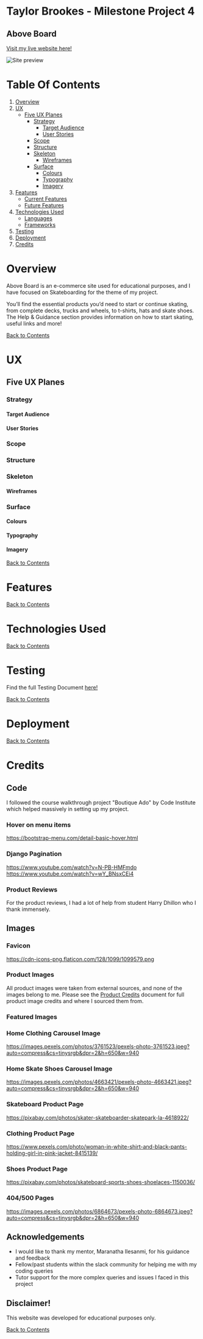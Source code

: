 # Taylor Brookes - Milestone Project 4
## Above Board

[Visit my live website here!](https://aboveboard-ms4.herokuapp.com/)

![Site preview]()

# Table Of Contents

1. [Overview](#overview)
2. [UX](#ux)
    * [Five UX Planes](#five-ux-planes)
        * [Strategy](#strategy)
            * [Target Audience](#target-audience)
            * [User Stories](#user-stories)
        * [Scope](#scope)
        * [Structure](#structure)
        * [Skeleton](#skeleton)
            * [Wireframes](#wireframes)
        * [Surface](#surface)
            * [Colours](#colours)
            * [Typography](#typography)
            * [Imagery](#imagery)
3. [Features](#features)
    * [Current Features]()
    * [Future Features]()
4. [Technologies Used](#technologies-used)
    * [Languages]()
    * [Frameworks]()
5. [Testing](#testing)
6. [Deployment](#deployment)
7. [Credits](#credits)

# Overview

Above Board is an e-commerce site used for educational purposes, and I have focused on Skateboarding for the theme of my project. 

You’ll find the essential products you’d need to start or continue skating, from complete decks, trucks and wheels, to t-shirts, hats and skate shoes. The Help & Guidance section provides information on how to start skating, useful links and more!

[Back to Contents](#table-of-contents)

# UX
## Five UX Planes

### Strategy
#### Target Audience
#### User Stories

### Scope

### Structure

### Skeleton
#### Wireframes

### Surface
#### Colours
#### Typography
#### Imagery

[Back to Contents](#table-of-contents)

# Features

[Back to Contents](#table-of-contents)

# Technologies Used

[Back to Contents](#table-of-contents)

# Testing

Find the full Testing Document [here!](TESTING.md)

[Back to Contents](#table-of-contents)

# Deployment

[Back to Contents](#table-of-contents)

# Credits

## Code

I followed the course walkthrough project "Boutique Ado" by Code Institute which helped massively in setting up my project. 

### Hover on menu items

https://bootstrap-menu.com/detail-basic-hover.html

### Django Pagination

https://www.youtube.com/watch?v=N-PB-HMFmdo
https://www.youtube.com/watch?v=wY_BNsxCEi4

### Product Reviews

For the product reviews, I had a lot of help from student Harry Dhillon who I thank immensely. 

## Images

### Favicon

https://cdn-icons-png.flaticon.com/128/1099/1099579.png

### Product Images

All product images were taken from external sources, and none of the images belong to me. Please see the [Product Credits]() document for full product image credits and where I sourced them from. 

### Featured Images

### Home Clothing Carousel Image

https://images.pexels.com/photos/3761523/pexels-photo-3761523.jpeg?auto=compress&cs=tinysrgb&dpr=2&h=650&w=940

### Home Skate Shoes Carousel Image

https://images.pexels.com/photos/4663421/pexels-photo-4663421.jpeg?auto=compress&cs=tinysrgb&dpr=2&h=650&w=940

### Skateboard Product Page

https://pixabay.com/photos/skater-skateboarder-skatepark-la-4618922/

### Clothing Product Page

https://www.pexels.com/photo/woman-in-white-shirt-and-black-pants-holding-girl-in-pink-jacket-8415139/

### Shoes Product Page

https://pixabay.com/photos/skateboard-sports-shoes-shoelaces-1150036/

### 404/500 Pages

https://images.pexels.com/photos/6864673/pexels-photo-6864673.jpeg?auto=compress&cs=tinysrgb&dpr=2&h=650&w=940

## Acknowledgements

-	I would like to thank my mentor, Maranatha Ilesanmi, for his guidance and feedback
-	Fellow/past students within the slack community for helping me with my coding queries
-	Tutor support for the more complex queries and issues I faced in this project

## Disclaimer!

This website was developed for educational purposes only.

[Back to Contents](#table-of-contents)